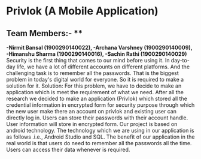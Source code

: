 # Privlok (A Mobile Application)
## Team Members:- **
**-Nirmit Bansal (1900290140022),
-Archana Varshney (1900290140009),
-Himanshu Sharma (1900290140016),
-Sachin Rathi (1900290140029)**
Security is the first thing that comes to our mind before using it. In day-to-day life, 
we have a lot of different accounts on different platforms. And the challenging task is to 
remember all the passwords. That is the biggest problem in today's digital world for 
everyone. So it is required to make a solution for it. Solution: For this problem, we have to 
decide to make an application which is meet the requirement of what we need. After all the 
research we decided to make an application (Privlok) which stored all the credential 
information in encrypted form for security purpose through which the new user make there 
an account on privlok and existing user can directly log in. Users can store their passwords 
with their account handle. User information will store in encrypted form. Our project is 
based on android technology. The technology which we are using in our application is as 
follows .i.e., Android Studio and SQL. The benefit of our application in the real world is that 
users do need to remember all the passwords all the time. Users can access their data 
whenever is required.
